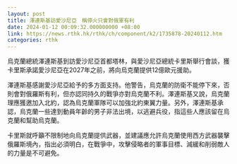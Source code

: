```yaml
---
layout: post
title: 澤連斯基訪愛沙尼亞　稱停火只會對俄軍有利
date: 2024-01-12 00:09:32.000000000 +08:00
link: https://news.rthk.hk/rthk/ch/component/k2/1735878-20240112.htm
categories: rthk
---
```


烏克蘭總統澤連斯基到訪愛沙尼亞首都塔林，與愛沙尼亞總統卡里斯舉行會談，獲卡里斯承諾愛沙尼亞在2027年之前，將向烏克蘭提供12億歐元援助。

澤連斯基感謝愛沙尼亞給予的多方面支持。他警告，烏克蘭的防衛不能停下來，否則會對俄羅斯有利，但亦認同持久的戰爭亦對烏克蘭不利。澤連斯基又說，烏克蘭理應獲邀加入北約，認為烏克蘭軍隊可以加強北約東翼力量。另外，澤連斯基承認，烏克蘭一些達到動員年齡的男子非法出境，以逃避兵役，指這些人應該留在烏克蘭和幫助烏克蘭。

卡里斯就呼籲不限制地向烏克蘭提供武器，並建議應允許烏克蘭使用西方武器襲擊俄羅斯境內，指出必須明白，在戰爭中，攻擊侵略者的軍事目標、減緩和削弱敵人的力量是不可避免。

